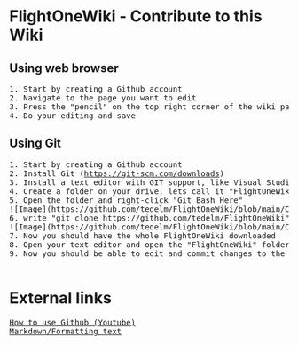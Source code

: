 # FlightOneWiki - Contribute to this Wiki

## Using web browser
<pre>
1. Start by creating a Github account
2. Navigate to the page you want to edit
3. Press the "pencil" on the top right corner of the wiki page
4. Do your editing and save
</pre>

## Using Git
<pre>
1. Start by creating a Github account
2. Install Git (<a href='https://git-scm.com/downloads' target='_BLANK'>https://git-scm.com/downloads</a>)
3. Install a text editor with GIT support, like Visual Studio Code (<a href='https://code.visualstudio.com/download' target='_BLANK'>https://code.visualstudio.com/download</a>)
4. Create a folder on your drive, lets call it "FlightOneWiki"
5. Open the folder and right-click "Git Bash Here"
![Image](https://github.com/tedelm/FlightOneWiki/blob/main/Contribute/img/gitbash.PNG)
6. write "git clone https://github.com/tedelm/FlightOneWiki" and press enter
![Image](https://github.com/tedelm/FlightOneWiki/blob/main/Contribute/img/gitclone.PNG)
7. Now you should have the whole FlightOneWiki downloaded
8. Open your text editor and open the "FlightOneWiki" folder
9. Now you should be able to edit and commit changes to the Github repo.

</pre>

# External links
<pre>
<a href='https://www.youtube.com/watch?v=iv8rSLsi1xo' target='_BLANK'>How to use Github (Youtube)</a>
<a href='https://guides.github.com/features/mastering-markdown/' target='_BLANK'>Markdown/Formatting text</a>

</pre>

